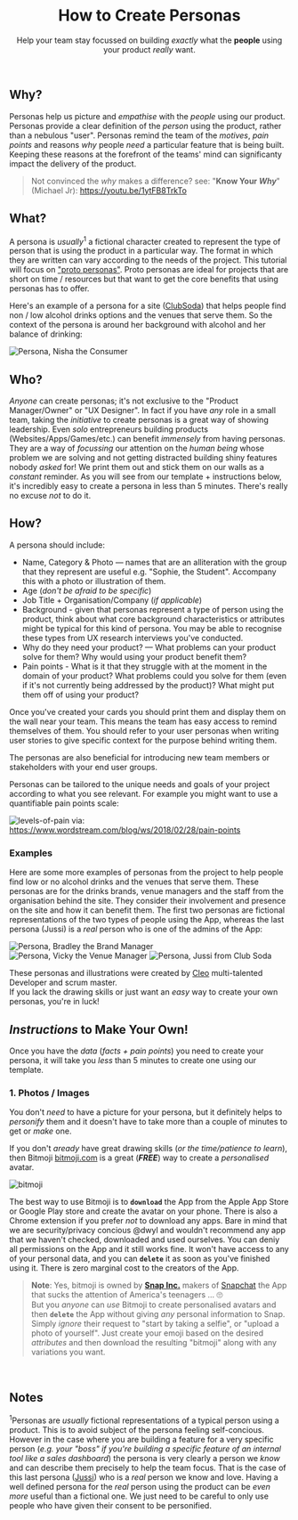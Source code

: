 <div align="center">

# How to Create Personas

Help your team stay focussed 
on building _exactly_ what 
the **people** using your product _really_ want.

</div>

<br />

## Why?

Personas help us picture and _empathise_ with 
the _people_ using our product.
Personas provide a clear definition 
of the _person_ using the product, 
rather than a nebulous "user". 
Personas remind the team of the
*motives*, *pain points* and reasons *why* 
people _need_ a particular feature that is being built. 
Keeping these reasons at the forefront of the teams' mind 
can significanty impact the delivery of the product. 

> Not convinced the _why_ makes a difference? 
see: "**Know Your _Why_**" (Michael Jr): 
https://youtu.be/1ytFB8TrkTo

## What?

A persona is _usually_<sup>1</sup> a fictional character 
created to represent the type of person 
that is using the product in a particular way. 
The format in which they are written can vary
according to the needs of the project.
This tutorial will focus on 
["proto personas"](http://uxmag.com/articles/using-proto-personas-for-executive-alignment).
Proto personas are ideal for projects 
that are short on time / resources
but that want to get the core benefits 
that using personas has to offer.

Here's an example of a persona for a site 
([ClubSoda](https://github.com/club-soda/club-soda-guide)) 
that helps people find non / low alcohol drinks options 
and the venues that serve them. 
So the context of the persona is around her background with alcohol and her balance of drinking:

![Persona, Nisha the Consumer](https://user-images.githubusercontent.com/16775804/46004041-d5933300-c0a9-11e8-9c97-c7ea0ad38d9e.png "Persona, Nisha the Consumer")

## Who?

_Anyone_ can create personas;
it's not exclusive to the "Product Manager/Owner" or "UX Designer".
In fact if you have _any_ role in a small team,
taking the _initiative_ to create personas
is a great way of showing leadership.
Even _solo_ entrepreneurs building products (Websites/Apps/Games/etc.)
can benefit _immensely_ from having personas.
They are a way of _focussing_ our attention 
on the _human being_ whose problem we are solving
and not getting distracted 
building shiny features nobody _asked_ for!
We print them out 
and stick them on our walls
as a _constant_ reminder.
As you will see from our template + instructions below,
it's incredibly easy to create a persona in less than 5 minutes.
There's really no excuse _not_ to do it. 

## How?

A persona should include:

- Name, Category & Photo — names that are an alliteration 
with the group that they represent are useful 
e.g. "Sophie, the Student". 
Accompany this with a photo or illustration of them.
- Age (_don't be afraid to be specific_)
- Job Title + Organisation/Company (_if applicable_)
- Background - given that personas represent 
a type of person using the product, 
think about what core background characteristics 
or attributes might be typical for this kind of persona. 
You may be able to recognise these types from UX research
interviews you've conducted.
- Why do they need your product? — What problems can your product solve for them?
Why would using your product benefit them?
- Pain points - What is it that they struggle with at the moment in the domain
of your product? What problems could you solve for them (even if it's not
currently being addressed by the product)? What might put them off of using your
product?

Once you've created your cards you should print them and display them on the wall
near your team. This means the team has easy access to remind themselves of them.
You should refer to your user personas when writing user stories to give specific
context for the purpose behind writing them.

The personas are also beneficial for introducing new team members or stakeholders
with your end user groups.

Personas can be tailored to the unique needs and goals of your project according
to what you see relevant. For example you might want to use a quantifiable pain
points scale:

![levels-of-pain](https://user-images.githubusercontent.com/194400/45924741-3f230e00-beff-11e8-8d6d-c97f5ca8a11f.png)
via: https://www.wordstream.com/blog/ws/2018/02/28/pain-points

### Examples

Here are some more examples of personas 
from the project to help people find low or no alcohol drinks 
and the venues that serve them. 
These personas are for the drinks brands, 
venue managers and the staff from the organisation behind the site.
They consider their involvement and presence on the site 
and how it can benefit them.
The first two personas are fictional representations 
of the two types of people using the App,
whereas the last persona (Jussi)
is a _real_ person who is one of the admins of the App:

![Persona, Bradley the Brand Manager](https://user-images.githubusercontent.com/16775804/46004238-49354000-c0aa-11e8-801b-858d137f6b1b.png "Persona, Bradley the Brand Manager")
![Persona, Vicky the Venue Manager](https://user-images.githubusercontent.com/16775804/46004426-cb256900-c0aa-11e8-8faa-31878125a4d4.png "Persona, Vicky the Venue Manager")
![Persona, Jussi from Club Soda](https://user-images.githubusercontent.com/16775804/46004730-7c2c0380-c0ab-11e8-96b1-267bdc416001.png "Persona, Jussi from Club Soda")

These personas and illustrations were created by
[Cleo](https://github.com/Cleop)
multi-talented Developer and scrum master. <br />
If you lack the drawing skills
or just want an _easy_ way to create your own personas,
you're in luck!


## _Instructions_ to Make Your Own!

Once you have the _data_ (_facts + pain points_) you need 
to create your persona,
it will take you _less_ than 5 minutes 
to create one using our template.


### 1. Photos / Images

You don't _need_ to have a picture for your persona,
but it definitely helps to _personify_ them 
and it doesn't have to take more than a couple of minutes
to get or _make_ one.

If you don't _aready_ have great drawing skills 
(_or the time/patience to learn_),
then Bitmoji 
[bitmoji.com](https://www.bitmoji.com)
is a great (***FREE***) way 
to create a _personalised_ avatar.

![bitmoji](https://user-images.githubusercontent.com/194400/85795717-a901c480-b730-11ea-912d-ec07fbcbcaa1.png)

The best way to use Bitmoji is to **`download`** the App
from the Apple App Store or Google Play store
and create the avatar on your phone.
There is also a Chrome extension 
if you prefer _not_ to download any apps.
Bare in mind that we are security/privacy concious
@dwyl and wouldn't recommend any app 
that we haven't checked, downloaded and used ourselves.
You can deniy all permissions on the App and it still works fine.
It won't have access to any of your personal data,
and you can **`delete`** it as soon as you've finished using it.
There is zero marginal cost to the creators of the App.

> **Note**: Yes, bitmoji is owned by 
[**Snap Inc.**](https://en.wikipedia.org/wiki/Snap_Inc.) 
makers of 
[Snapchat](https://en.wikipedia.org/wiki/Snapchat) 
the App that sucks the attention
of America's teenagers ... 🙄 <br />
But you _anyone_ can _use_ Bitmoji to create 
personalised avatars and then **`delete`** the App
without giving _any_ personal information to Snap. 
Simply _ignore_ their request to "start by taking a selfie",
or "upload a photo of yourself". 
Just create your emoji based on the desired _attributes_
and then download the resulting "bitmoji"
along with any variations you want.


<br />

## Notes

<sup>1</sup>Personas are _usually_ fictional representations
of a typical person using a product. 
This is to avoid subject of the persona feeling self-concious.
However in the case where you are building a feature 
for a very specific person 
(_e.g. your "boss" if you're building a specific feature 
of an internal tool like a sales dashboard_)
the persona is very clearly a person we _know_
and can describe them precisely to help the team focus.
That is the case of this last persona 
([Jussi](https://github.com/jussi-club-soda))
who is a _real_ person we know and love.
Having a well defined persona 
for the _real_ person using the product
can be _even more_ useful than a fictional one.
We just need to be careful to only use people
who have given their consent to be personified. 
